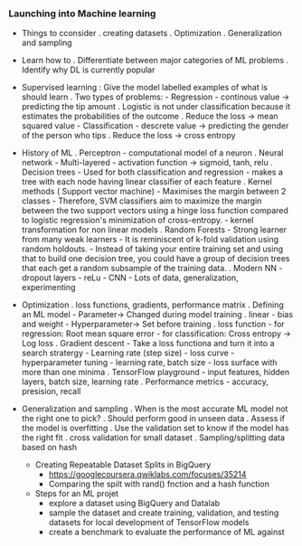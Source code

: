 ### Launching into Machine learning
- Things to cconsider
    . creating datasets
    . Optimization
    . Generalization and sampling
- Learn how to
    . Differentiate between major categories of ML problems
    . Identify why DL is currently popular

- Supervised learning : Give the model labelled examples of what is should learn
    . Two types of problems:
        - Regression - continous value -> predicting the tip amount
            . Logistic is not under classification because it estimates the probabilities of the outcome
            . Reduce the loss -> mean squared value
        - Classification - descrete value -> predicting the gender of the person who tips
            . Reduce the loss -> cross entropy
- History of ML
    . Perceptron
        - computational model of a neuron
    . Neural network
        - Multi-layered
        - activation function -> sigmoid, tanh, relu
    . Decision trees
        - Used for both classification and regression
        - makes a tree with each node having linear classifier of each feature
    . Kernel methods ( Support vector machine)
        - Maximises the margin between 2 classes
        -  Therefore, SVM classifiers aim to maximize the margin between the two support vectors using a hinge loss function compared to logistic regression's minimization of cross-entropy.
        - kernel transformation for non linear models
    . Random Forests
        - Strong learner from many weak learners
        - It is reminiscent of k-fold validation using random holdouts.
        - Instead of taking your entire training set and using that to build one decision tree, you could have a group of decision trees that each get a random subsample of the training data.
    . Modern NN
        - dropout layers
        - reLu
        - CNN
        - Lots of data, generalization, experimenting
- Optimization
    . loss functions, gradients, performance matrix
    . Defining an ML model
        - Parameter-> Changed during model training
            . linear - bias and weight
        - Hyperparameter-> Set before training
    . loss function
        - for regression: Root mean square error
        - for classification: Cross entropy -> Log loss
    . Gradient descent
        - Take a loss functiona and turn it into a search stratergy
        - Learning rate (step size)
        - loss curve
        - hyperparameter tuning - learning rate, batch size
        - loss surface with more than one minima
    . TensorFlow playground
        - input features, hidden layers, batch size, learning rate
    . Performance metrics
        - accuracy, presision, recall

- Generalization and sampling
    . When is the most accurate ML model not the right one to pick?
    . Should perform good in unseen data
    . Assess if the model is overfitting
    . Use the validation set to know if the model has the right fit
    . cross validation for small dataset
    . Sampling/splitting data based on hash
    
    - Creating Repeatable Dataset Splits in BigQuery
        - https://googlecoursera.qwiklabs.com/focuses/35214
        - Comparing the spilt with rand() fnction and a hash function
    - Steps for an ML projet
        - explore a dataset using BigQuery and Datalab
        - sample the dataset and create training, validation, and testing datasets for local development of TensorFlow models
        - create a benchmark to evaluate the performance of ML against
    













